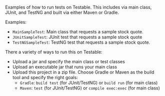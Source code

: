 Examples of how to run tests on Testable. 
This includes via main class, JUnit, and TestNG and built via either Maven or Gradle.

Examples:

* `MainSampleTest`: Main class that requests a sample stock quote.
* `JUnitSampleTest`: JUnit test that requests a sample stock quote
* `TestNGSampleTest`: TestNG test that requests a sample stock quote.

There a variety of ways to run this on Testable:

* Upload a jar and specify the main class or test classes
* Upload an executable jar that runs your main class
* Upload this project in a zip file. Choose Gradle or Maven as the build tool and specify the right goals:
  * `Gradle`: `build test` (for JUnit/TestNG) or `build run` (for main class)
  * `Maven`: `test` (for JUnit/TestNG) or `compile exec:exec` (for main class)
